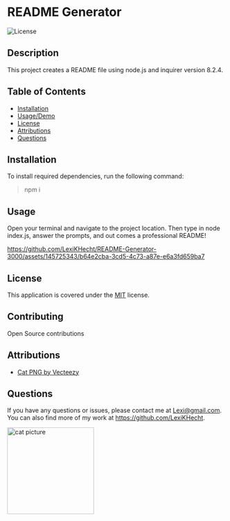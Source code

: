 
  # README Generator
  ![License](https://img.shields.io/badge/License-MIT-blue.svg)

  ## Description

  This project creates a README file using node.js and inquirer version 8.2.4.

  ## Table of Contents

  * [Installation](#installation)
  * [Usage/Demo](#usage)
  * [License](#license)
  * [Attributions](#attributions)
  * [Questions](#questions)

  ## Installation

  To install required dependencies, run the following command:
  > npm i

  ## Usage

  Open your terminal and navigate to the project location. Then type in node index.js, answer the prompts, and out comes a professional README!

https://github.com/LexiKHecht/README-Generator-3000/assets/145725343/b64e2cba-3cd5-4c73-a87e-e6a3fd659ba7

  ## License

  This application is covered under the [MIT](LICENSE) license.

  ## Contributing

  Open Source contributions

  ## Attributions
  
  - [Cat PNG by Vecteezy](https://www.vecteezy.com/free-png/dog)

  ## Questions

  If you have any questions or issues, please contact me at Lexi@gmail.com. You can also find more of my work at https://github.com/LexiKHecht.

<img width= 200px src="./cat01.png" alt="cat picture"></img>

  
